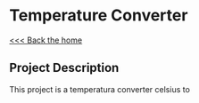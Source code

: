 # Temperature Converter

[<<< Back the home](/README.md)

## Project Description
This project is a temperatura converter celsius to 